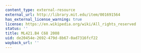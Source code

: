 ```yaml
---
content_type: external-resource
external_url: http://library.mit.edu/item/001691564
has_external_license_warning: true
license: https://en.wikipedia.org/wiki/All_rights_reserved
status: ''
title: ML421.B4 C68 2008
uid: de20454e-2692-479d-8b67-0ad7316fcf22
wayback_url: ''
---
```

